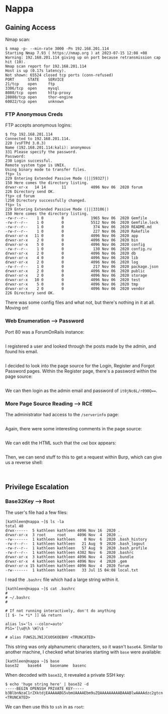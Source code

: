 # Nappa

## Gaining Access

Nmap scan:

```
$ nmap -p- --min-rate 3000 -Pn 192.168.201.114
Starting Nmap 7.93 ( https://nmap.org ) at 2023-07-15 12:08 +08
Warning: 192.168.201.114 giving up on port because retransmission cap hit (10).
Nmap scan report for 192.168.201.114
Host is up (0.17s latency).
Not shown: 65524 closed tcp ports (conn-refused)
PORT      STATE    SERVICE
21/tcp    open     ftp
3306/tcp  open     mysql
8080/tcp  open     http-proxy
28080/tcp open     thor-engine
60022/tcp open     unknown
```

### FTP Anonymous Creds

FTP accepts anonymous logins:

```
$ ftp 192.168.201.114                       
Connected to 192.168.201.114.
220 (vsFTPd 3.0.3)
Name (192.168.201.114:kali): anonymous
331 Please specify the password.
Password: 
230 Login successful.
Remote system type is UNIX.
Using binary mode to transfer files.
ftp> ls
229 Entering Extended Passive Mode (|||59327|)
150 Here comes the directory listing.
drwxr-xr-x   14 14       11           4096 Nov 06  2020 forum
226 Directory send OK.
ftp> cd forum
l250 Directory successfully changed.
ftp> ls
229 Entering Extended Passive Mode (|||33106|)
150 Here comes the directory listing.
-rw-r--r--    1 0        0            1965 Nov 06  2020 Gemfile
-rw-r--r--    1 0        0            5512 Nov 06  2020 Gemfile.lock
-rw-r--r--    1 0        0             374 Nov 06  2020 README.md
-rw-r--r--    1 0        0             227 Nov 06  2020 Rakefile
drwxr-xr-x   11 0        0            4096 Nov 06  2020 app
drwxr-xr-x    2 0        0            4096 Nov 06  2020 bin
drwxr-xr-x    5 0        0            4096 Nov 06  2020 config
-rw-r--r--    1 0        0             130 Nov 06  2020 config.ru
drwxr-xr-x    2 0        0            4096 Nov 06  2020 db
drwxr-xr-x    4 0        0            4096 Nov 06  2020 lib
drwxr-xr-x    2 0        0            4096 Nov 06  2020 log
-rw-r--r--    1 0        0             217 Nov 06  2020 package.json
drwxr-xr-x    2 0        0            4096 Nov 06  2020 public
drwxr-xr-x    2 0        0            4096 Nov 06  2020 storage
drwxr-xr-x   10 0        0            4096 Nov 06  2020 test
drwxr-xr-x    5 0        0            4096 Nov 06  2020 tmp
drwxr-xr-x    2 0        0            4096 Nov 06  2020 vendor
226 Directory send OK.
```

There was some config files and what not, but there's nothing in it at all. Moving on!

### Web Enumeration --> Password

Port 80 was a ForumOnRails instance:

<figure><img src="../../../.gitbook/assets/image (11) (2) (5).png" alt=""><figcaption></figcaption></figure>

I registered a user and looked through the posts made by the admin, and found his email.

<figure><img src="../../../.gitbook/assets/image (8) (12).png" alt=""><figcaption></figcaption></figure>

I decided to look into the page source for the Login, Register and Forgot Password pages. Within the Register page, there's a password within the page source:

<figure><img src="../../../.gitbook/assets/image (14) (7).png" alt=""><figcaption></figcaption></figure>

We can then login as the admin email and password of `it0jNc6L/r090Q==`.&#x20;

### More Page Source Reading --> RCE

The administrator had access to the `/serverinfo` page:

<figure><img src="../../../.gitbook/assets/image (15) (1) (2).png" alt=""><figcaption></figcaption></figure>

Again, there were some interesting comments in the page source:

<figure><img src="../../../.gitbook/assets/image (67).png" alt=""><figcaption></figcaption></figure>

We can edit the HTML such that the `cmd` box appears:

<figure><img src="../../../.gitbook/assets/image (38).png" alt=""><figcaption></figcaption></figure>

Then, we can send stuff to this to get a request within Burp, which can give us a reverse shell:

<figure><img src="../../../.gitbook/assets/image (69).png" alt=""><figcaption></figcaption></figure>

<figure><img src="../../../.gitbook/assets/image (23) (1).png" alt=""><figcaption></figcaption></figure>

## Privilege Escalation

### Base32Key --> Root

The user's file had a few files:

```
[kathleen@nappa ~]$ ls -la
total 40
drwx------  5 kathleen kathleen 4096 Nov 16  2020 .
drwxr-xr-x  3 root     root     4096 Nov  4  2020 ..
-rw-------  1 kathleen kathleen    0 Nov  6  2020 .bash_history
-rw-r--r--  1 kathleen kathleen   21 Aug  9  2020 .bash_logout
-rw-r--r--  1 kathleen kathleen   57 Aug  9  2020 .bash_profile
-rw-r--r--  1 kathleen kathleen 4302 Nov  6  2020 .bashrc
drwxr-xr-x  3 kathleen kathleen 4096 Nov  4  2020 .bundle
drwxr-xr-x  4 kathleen kathleen 4096 Nov  4  2020 .gem
drwxr-xr-x 15 kathleen kathleen 4096 Nov  4  2020 forum
-rw-------  1 kathleen kathleen   33 Jul 15 04:08 local.txt
```

I read the `.bashrc` file which had a large string within it.&#x20;

```
[kathleen@nappa ~]$ cat .bashrc
#
# ~/.bashrc
#

# If not running interactively, don't do anything
[[ $- != *i* ]] && return

alias ls='ls --color=auto'
PS1='[\u@\h \W]\$ '

# alias FUWS2LJNIJCUOSKOEBHV <TRUNCATED>
```

This string was only alphanumeric characters, so it wasn't `base64`. Similar to another machine, I checked what binaries starting with `base` were available:

```
[kathleen@nappa ~]$ base
base32    base64    basename  basenc
```

When decoded with `base32`, it revealed a private SSH key:

```
$ echo 'huge string here' | base32 -d
-----BEGIN OPENSSH PRIVATE KEY-----
b3BlbnNzaC1rZXktdjEAAAAABG5vbmUAAAAEbm9uZQAAAAAAAAABAAABlwAAAAdzc2gtcn
<TRUNCATED>
```

We can then use this to `ssh` in as `root`:

<figure><img src="../../../.gitbook/assets/image (14) (1).png" alt=""><figcaption></figcaption></figure>
